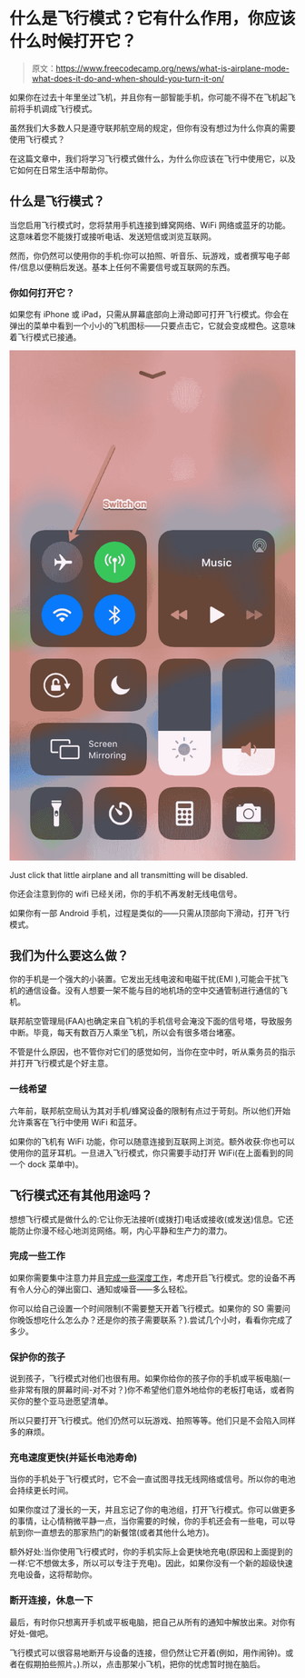 # 什么是飞行模式？它有什么作用，你应该什么时候打开它？

> 原文：<https://www.freecodecamp.org/news/what-is-airplane-mode-what-does-it-do-and-when-should-you-turn-it-on/>

如果你在过去十年里坐过飞机，并且你有一部智能手机，你可能不得不在飞机起飞前将手机调成飞行模式。

虽然我们大多数人只是遵守联邦航空局的规定，但你有没有想过为什么你真的需要使用飞行模式？

在这篇文章中，我们将学习飞行模式做什么，为什么你应该在飞行中使用它，以及它如何在日常生活中帮助你。

## 什么是飞行模式？

当您启用飞行模式时，您将禁用手机连接到蜂窝网络、WiFi 网络或蓝牙的功能。这意味着您不能拨打或接听电话、发送短信或浏览互联网。

然而，你仍然可以使用你的手机:你可以拍照、听音乐、玩游戏，或者撰写电子邮件/信息以便稍后发送。基本上任何不需要信号或互联网的东西。

### 你如何打开它？

如果您有 iPhone 或 iPad，只需从屏幕底部向上滑动即可打开飞行模式。你会在弹出的菜单中看到一个小小的飞机图标——只要点击它，它就会变成橙色。这意味着飞行模式已接通。

![Airplane-mode](img/137d8b205c1d9cb499de5db67b23ea87.png)

Just click that little airplane and all transmitting will be disabled.

你还会注意到你的 wifi 已经关闭，你的手机不再发射无线电信号。

如果你有一部 Android 手机，过程是类似的——只需从顶部向下滑动，打开飞行模式。

## 我们为什么要这么做？

你的手机是一个强大的小装置。它发出无线电波和电磁干扰(EMI ),可能会干扰飞机的通信设备。没有人想要一架不能与目的地机场的空中交通管制进行通信的飞机。

联邦航空管理局(FAA)也确定来自飞机的手机信号会淹没下面的信号塔，导致服务中断。毕竟，每天有数百万人乘坐飞机，所以会有很多塔台堵塞。

不管是什么原因，也不管你对它们的感觉如何，当你在空中时，听从乘务员的指示并打开飞行模式是个好主意。

### 一线希望

六年前，联邦航空局认为其对手机/蜂窝设备的限制有点过于苛刻。所以他们开始允许乘客在飞行中使用 WiFi 和蓝牙。

如果你的飞机有 WiFi 功能，你可以随意连接到互联网上浏览。额外收获:你也可以使用你的蓝牙耳机。一旦进入飞行模式，你只需要手动打开 WiFi(在上面看到的同一个 dock 菜单中)。

## 飞行模式还有其他用途吗？

想想飞行模式是做什么的:它让你无法接听(或拨打)电话或接收(或发送)信息。它还能防止你漫不经心地浏览网络。啊，内心平静和生产力的潜力。

### 完成一些工作

如果你需要集中注意力并且[完成一些深度工作](https://www.freecodecamp.org/news/focus-and-deep-work-your-secret-weapons-to-becoming-a-10x-developer-8e203a6ad291/)，考虑开启飞行模式。您的设备不再有令人分心的弹出窗口、通知或噪音——多么轻松。

你可以给自己设置一个时间限制(不需要整天开着飞行模式。如果你的 SO 需要问你晚饭想吃什么怎么办？还是你的孩子需要联系？).尝试几个小时，看看你完成了多少。

### 保护你的孩子

说到孩子，飞行模式对他们也很有用。如果你给你的孩子你的手机或平板电脑(一些非常有限的屏幕时间-对不对？)你不希望他们意外地给你的老板打电话，或者购买你的整个亚马逊愿望清单。

所以只要打开飞行模式。他们仍然可以玩游戏、拍照等等。他们只是不会陷入同样多的麻烦。

### 充电速度更快(并延长电池寿命)

当你的手机处于飞行模式时，它不会一直试图寻找无线网络或信号。所以你的电池会持续更长时间。

如果你度过了漫长的一天，并且忘记了你的电池组，打开飞行模式。你可以做更多的事情，让心情稍微平静一点，当你需要的时候，你的手机还会有一些电，可以导航到你一直想去的那家热门的新餐馆(或者其他什么地方)。

额外好处:当你使用飞行模式时，你的手机实际上会更快地充电(原因和上面提到的一样:它不想做太多，所以可以专注于充电)。因此，如果你没有一个新的超级快速充电设备，这将帮助你。

### 断开连接，休息一下

最后，有时你只想离开手机或平板电脑，把自己从所有的通知中解放出来。对你有好处-做吧。

飞行模式可以很容易地断开与设备的连接，但仍然让它开着(例如，用作闹钟)。或者在假期拍些照片。).所以，点击那架小飞机，把你的忧虑暂时抛在脑后。